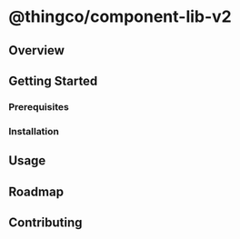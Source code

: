 # @thingco/component-lib-v2

## Overview

## Getting Started

### Prerequisites

### Installation

## Usage

## Roadmap

## Contributing

